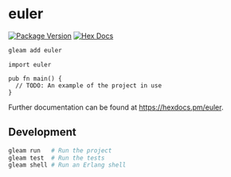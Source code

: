 # euler

[![Package Version](https://img.shields.io/hexpm/v/euler)](https://hex.pm/packages/euler)
[![Hex Docs](https://img.shields.io/badge/hex-docs-ffaff3)](https://hexdocs.pm/euler/)

```sh
gleam add euler
```

```gleam
import euler

pub fn main() {
  // TODO: An example of the project in use
}
```

Further documentation can be found at <https://hexdocs.pm/euler>.

## Development

```sh
gleam run   # Run the project
gleam test  # Run the tests
gleam shell # Run an Erlang shell
```
